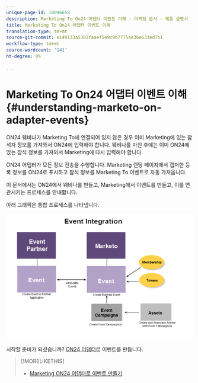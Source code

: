 ```yaml
---
unique-page-id: 10096658
description: Marketing To On24 어댑터 이벤트 이해 - 마케팅 문서 - 제품 설명서
title: Marketing To On24 어댑터 이벤트 이해
translation-type: tm+mt
source-git-commit: e149133a5383faaef5e9c9b7775ae36e633ed7b1
workflow-type: tm+mt
source-wordcount: '141'
ht-degree: 0%

---
```



# Marketing To On24 어댑터 이벤트 이해 {#understanding-marketo-on-adapter-events}

ON24 웨비나가 Marketing To에 연결되어 있지 않은 경우 이미 Marketing에 있는 참석자 정보를 가져와서 ON24에 입력해야 합니다. 웨비나를 마친 후에는 이미 ON24에 있는 참석 정보를 가져와서 Marketing에 다시 입력해야 합니다.

ON24 어댑터가 모든 정보 전송을 수행합니다. Marketing 랜딩 페이지에서 캡처한 등록 정보를 ON24로 푸시하고 참석 정보를 Marketing To 이벤트로 자동 가져옵니다.

이 문서에서는 ON24에서 웨비나를 만들고, Marketing에서 이벤트를 만들고, 이를 연관시키는 프로세스를 안내합니다.

아래 그래픽은 통합 프로세스를 나타냅니다.

![](assets/image2015-12-16-11-3a26-3a29.png)

시작할 준비가 되셨습니까? [ON24 어댑터](../../../../../product-docs/demand-generation/events/create-an-event/create-an-event-with-the-marketo-on24-adapter.md)로 이벤트를 만듭니다.

>[!MORELIKETHIS]
>
>* [Marketing ON24 어댑터로 이벤트 만들기](../../../../../product-docs/demand-generation/events/create-an-event/create-an-event-with-the-marketo-on24-adapter.md)

>




